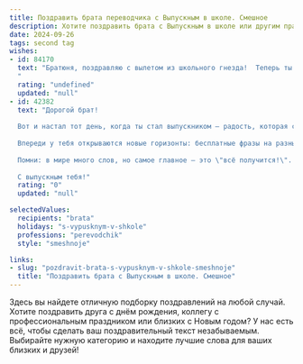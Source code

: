 ```yaml
---
title: Поздравить брата переводчика с Выпускным в школе. Смешное
description: Хотите поздравить брата с Выпускным в школе или другим праздником? Наш ИИ создаст незабываемое поздравление, а вы обязательно выделитесь среди других.  
date: 2024-09-26
tags: second tag
wishes:
- id: 84170
  text: "Братюня, поздравляю с вылетом из школьного гнезда!  Теперь ты не просто брат, а брат-переводчик –  готов переводить с птичьего на человеческий все взлеты и падения взрослой жизни!  Главное, чтобы твоя профессиональная лексика не превратилась в набор школьных жаргонизмов.  Удачи тебе, гуру перевода, и да будут все твои переводы безупречны (ну, почти)!
  "
  rating: "undefined"
  updated: "null"
- id: 42382
  text: "Дорогой брат!
  
  Вот и настал тот день, когда ты стал выпускником — радость, которая собрала всех твоих преподавателей в одном месте... чтобы понять, как же они могли тебя до сих пор терпеть! Поздравляю! Теперь ты официально переводчик, и твоё призвание — переводить не только языки, но и усталые взгляды родителей на \"что же ты будешь делать дальше\".
  
  Впереди у тебя открываются новые горизонты: бесплатные фразы на разных языках и бесконечные советы, как \"перевести\" свои загоны из Б на А! Желаю тебе, чтобы твой словарный запас всегда был больше, чем запасы носок в твоем шкафу, а армия фраз на случай форс-мажоров никогда не иссякала!
  
  Помни: в мире много слов, но самое главное — это \"всё получится!\". Удачи в покорении новых языков, и пусть твоя жизнь будет такой же интересной, как перевод шуток с английского!
  
  С выпускным тебя!"
  rating: "0"
  updated: "null"

selectedValues:
  recipients: "brata"
  holidays: "s-vypusknym-v-shkole"
  professions: "perevodchik"
  style: "smeshnoje"

links:
- slug: "pozdravit-brata-s-vypusknym-v-shkole-smeshnoje"
  title: "Поздравить брата с Выпускным в школе. Смешное"
---
```


Здесь вы найдете отличную подборку поздравлений на любой случай. 
Хотите поздравить друга с днём рождения, коллегу с профессиональным праздником или близких с Новым годом? У нас есть всё, чтобы сделать ваш поздравительный текст незабываемым. Выбирайте нужную категорию и находите лучшие слова для ваших близких и друзей!
